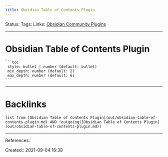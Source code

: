 ```yaml
---
title: Obsidian Table of Contents Plugin
---
```

Status: 
Tags: 
Links: [Obsidian Community Plugins](out/obsidian-community-plugins.md)
___
# Obsidian Table of Contents Plugin
````
```toc
 style: bullet | number (default: bullet)
 min_depth: number (default: 2)
 max_depth: number (default: 6)
```
````
___
# Backlinks
```dataview
list from [Obsidian Table of Contents Plugin](out/obsidian-table-of-contents-plugin.md) AND !outgoing([Obsidian Table of Contents Plugin](out/obsidian-table-of-contents-plugin.md))
```
___
References:

Created:: 2021-09-04 16:38
